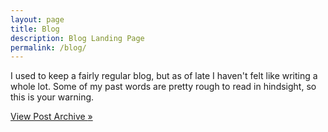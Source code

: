 ```yaml
---
layout: page
title: Blog
description: Blog Landing Page
permalink: /blog/
---
```


I used to keep a fairly regular blog, but as of late I haven't felt like writing a whole lot. Some of my past words are pretty rough to read in hindsight, so this is your warning.


<a href="/blog/archive/" class="button">
    <i class="fas fa-book fa-fw"></i> View Post Archive  <span class="moving-icon" aria-hidden="true">&raquo;</span>
</a>